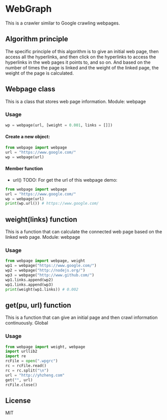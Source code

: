 # WebGraph
This is a crawler similar to Google crawling webpages.

## Algorithm principle
The specific principle of this algorithm is to give an initial web page, then access all the hyperlinks, and then click on the hyperlinks to access the hyperlinks in the web pages it points to, and so on. And based on the number of times the page is linked and the weight of the linked page, the weight of the page is calculated.

## Webpage class
This is a class that stores web page information.
Module: webpage
### Usage
``` python
wp = webpage(url, [weight = 0.001, links = []])
```
#### Create a new object:
``` python
from webpage import webpage
url = "https://www.google.com/"
wp = webpage(url)
```
#### Member function
- url()
TODO: For get the url of this webpage
demo:
``` python
from webpage import webpage
url = "https://www.google.com/"
wp = webpage(url)
print(wp.url()) # https://www.google.com/
```

## weight(links) function
This is a function that can calculate the connected web page based on the linked web page.
Module: webpage
### Usage
``` python
from webpage import webpage, weight
wp1 = webpage("https://www.google.com/")
wp2 = webpage("http://nodejs.org/")
wp3 = webpage("http://www.github.com/")
wp1.links.append(wp2)
wp1.links.append(wp3)
print(weight(wp1.links)) # 0.002
```

## get(pu, url) function
This is a function that can give an initial page and then crawl information continuously.
Global
### Usage
``` python
from webpage import weight, webpage
import urllib2
import re
rcFile = open(".wpgrc")
rc = rcFile.read()
rc = rc.split("\n")
url = "http://yhzheng.com"
get("", url)
rcFile.close()
```

## License
MIT